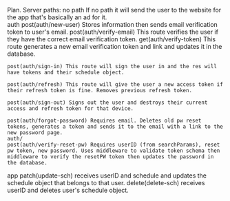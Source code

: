 Plan.
Server paths:
no path
  If no path it will send the user to the website for the app that's basically an ad for it.  
  auth
    post(auth/new-user) Stores information then sends email verification token to user's email.
    post(auth/verify-email) This route verifies the user if they have the correct email verification token.
    get(auth/verify-token) This route generates a new email verification token and link and updates it in the database.
    
    post(auth/sign-in) This route will sign the user in and the res will have tokens and their schedule object.

    post(auth/refresh) This route will give the user a new access token if their refresh token is fine. Removes previous refresh token.

    post(auth/sign-out) Signs out the user and destroys their current access and refresh token for that device.

    post(auth/forgot-password) Requires email. Deletes old pw reset tokens, generates a token and sends it to the email with a link to the new password page.
    auth/
    post(auth/verify-reset-pw) Requires userID (from searchParams), reset pw token, new password. Uses middleware to validate token schema then middleware to verify the resetPW token then updates the password in the database.

  app
    patch(update-sch) receives userID and schedule and updates the schedule object that belongs to that user.
    delete(delete-sch) receives userID and deletes user's schedule object.